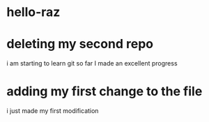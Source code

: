 # hello-raz
# deleting my second repo

i am starting to learn git
so far I made an excellent progress

# adding my first change to the file
i just made my first modification

